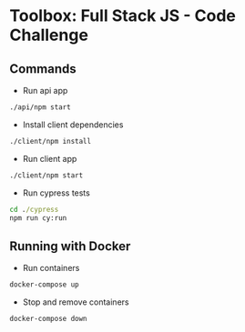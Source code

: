 # Toolbox: Full Stack JS - Code Challenge

## Commands

- Run api app

```cmd
./api/npm start
```

- Install client dependencies

```cmd
./client/npm install
```

- Run client app

```cmd
./client/npm start
```

- Run cypress tests

```cmd
cd ./cypress
npm run cy:run
```


## Running with Docker

- Run containers

```cmd
docker-compose up
```

- Stop and remove containers

```cmd
docker-compose down
```